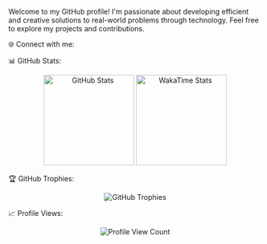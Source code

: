 Welcome to my GitHub profile! I'm passionate about developing efficient and creative solutions to real-world problems through technology. Feel free to explore my projects and contributions.

🌐 Connect with me:


📊 GitHub Stats:
<p align="center"> <!-- GitHub Stats --> <img src="https://github-readme-stats.vercel.app/api?username=moreiralud&show_icons=true&theme=dark&hide_border=false&count_private=true" alt="GitHub Stats" height="180px"/> <!-- WakaTime Stats --> <img src="https://github-readme-stats.vercel.app/api/wakatime?username=moreiralud&theme=dark&hide_border=false" alt="WakaTime Stats" height="180px"/> </p>


🏆 GitHub Trophies:
<p align="center"> <img src="https://github-profile-trophy.vercel.app/?username=moreiralud&theme=radical&no-frame=false&no-bg=true&margin-w=4" alt="GitHub Trophies" /> </p>
📈 Profile Views:
<p align="center"> <img src="https://visitcount.itsvg.in/api?id=moreiralud&icon=0&color=0" alt="Profile View Count"/> </p>
